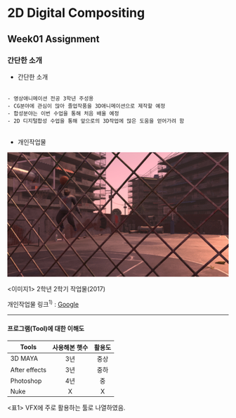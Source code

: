 # 2D Digital Compositing
## Week01 Assignment
### 간단한 소개

* 간단한 소개
<pre>
<code>
- 영상애니메이션 전공 3학년 주성용
- CG분야에 관심이 많아 졸업작품을 3D애니메이션으로 제작할 예정
- 합성분야는 이번 수업을 통해 처음 배울 예정
- 2D 디지털합성 수업을 통해 앞으로의 3D작업에 많은 도움을 얻어가려 함
</code>
</pre>

* 개인작업물

![Alt text](https://github.com/JuSeongYong/2D_Digital_Compositing/blob/master/outdoor_lighting.jpeg)

<이미지1> 2학년 2학기 작업물(2017)

개인작업물 링크<sup>1)</sup> : [Google](https://drive.google.com/drive/folders/1hBhix38KUthv_qZvR94d4MdOp5Yij9Ue?usp=sharing)
* * *

#### 프로그램(Tool)에 대한 이해도

| Tools         | 사용해본 햇수  | 활용도 |
| ------------- |:-------------:|:-----:|
| 3D MAYA       | 3년           | 중상 |
| After effects | 3년           | 중하 |
| Photoshop     | 4년           | 중 |
| Nuke          | X             | X |

<표1> VFX에 주로 활용하는 툴로 나열하였음.
